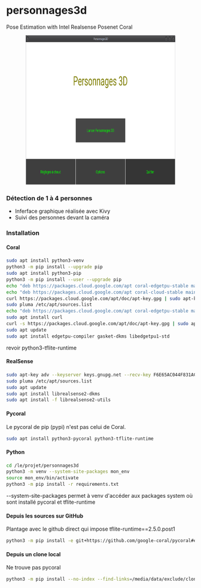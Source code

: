 # personnages3d

Pose Estimation with Intel Realsense Posenet Coral

<p align="center">
<img src="/doc/perso_kiwi.png" width="400" height="400"/>
</p>


### Détection de 1 à 4 personnes
* Inferface graphique réalisée avec Kivy
* Suivi des personnes devant la caméra

### Installation
#### Coral
```bash
sudo apt install python3-venv
python3 -m pip install --upgrade pip
sudo apt install python3-pip
python3 -m pip install --user --upgrade pip
echo "deb https://packages.cloud.google.com/apt coral-edgetpu-stable main" | sudo tee /etc/apt/sources.list.d/coral-edgetpu.list
echo "deb https://packages.cloud.google.com/apt coral-cloud-stable main" | sudo tee /etc/apt/sources.list.d/coral-cloud.list
curl https://packages.cloud.google.com/apt/doc/apt-key.gpg | sudo apt-key add -
sudo pluma /etc/apt/sources.list
echo "deb https://packages.cloud.google.com/apt coral-edgetpu-stable main" | sudo tee /etc/apt/sources.list.d/coral-edgetpu.list
sudo apt install curl
curl -s https://packages.cloud.google.com/apt/doc/apt-key.gpg | sudo apt-key add -
sudo apt update
sudo apt install edgetpu-compiler gasket-dkms libedgetpu1-std
```
revoir
python3-tflite-runtime

#### RealSense
```bash
sudo apt-key adv --keyserver keys.gnupg.net --recv-key F6E65AC044F831AC80A06380C8B3A55A6F3EFCDE || sudo apt-key adv --keyserver hkp://keyserver.ubuntu.com:80 --recv-key F6E65AC044F831AC80A06380C8B3A55A6F3EFCDE
sudo pluma /etc/apt/sources.list
sudo apt update
sudo apt install librealsense2-dkms
sudo apt install -f librealsense2-utils
```

#### Pycoral
Le pycoral de pip (pypi) n'est pas celui de Coral.
```bash
sudo apt install python3-pycoral python3-tflite-runtime
```

#### Python
```bash
cd /le/projet/personnages3d
python3 -m venv --system-site-packages mon_env
source mon_env/bin/activate
python3 -m pip install -r requirements.txt
```
--system-site-packages permet à venv d'accéder aux packages system où sont installé pycoral et tflite-runtime

#### Depuis les sources sur GitHub

Plantage avec le github direct qui impose tflite-runtime==2.5.0.post1

```bash
python3 -m pip install -e git+https://github.com/google-coral/pycoral#egg=pycoral
```

#### Depuis un clone local
Ne trouve pas pycoral
```bash
python3 -m pip install --no-index --find-links=/media/data/exclude/clones/pycoral pycoral
```

